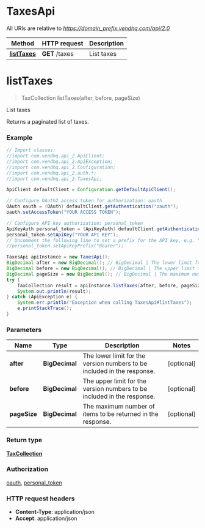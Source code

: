 # TaxesApi

All URIs are relative to *https://domain_prefix.vendhq.com/api/2.0*

Method | HTTP request | Description
------------- | ------------- | -------------
[**listTaxes**](TaxesApi.md#listTaxes) | **GET** /taxes | List taxes


<a name="listTaxes"></a>
# **listTaxes**
> TaxCollection listTaxes(after, before, pageSize)

List taxes

Returns a paginated list of taxes.

### Example
```java
// Import classes:
//import com.vendhq.api_2.ApiClient;
//import com.vendhq.api_2.ApiException;
//import com.vendhq.api_2.Configuration;
//import com.vendhq.api_2.auth.*;
//import com.vendhq.api_2.TaxesApi;

ApiClient defaultClient = Configuration.getDefaultApiClient();

// Configure OAuth2 access token for authorization: oauth
OAuth oauth = (OAuth) defaultClient.getAuthentication("oauth");
oauth.setAccessToken("YOUR ACCESS TOKEN");

// Configure API key authorization: personal_token
ApiKeyAuth personal_token = (ApiKeyAuth) defaultClient.getAuthentication("personal_token");
personal_token.setApiKey("YOUR API KEY");
// Uncomment the following line to set a prefix for the API key, e.g. "Bearer" (defaults to null)
//personal_token.setApiKeyPrefix("Bearer");

TaxesApi apiInstance = new TaxesApi();
BigDecimal after = new BigDecimal(); // BigDecimal | The lower limit for the version numbers to be included in the response.
BigDecimal before = new BigDecimal(); // BigDecimal | The upper limit for the version numbers to be included in the response.
BigDecimal pageSize = new BigDecimal(); // BigDecimal | The maximum number of items to be returned in the response.
try {
    TaxCollection result = apiInstance.listTaxes(after, before, pageSize);
    System.out.println(result);
} catch (ApiException e) {
    System.err.println("Exception when calling TaxesApi#listTaxes");
    e.printStackTrace();
}
```

### Parameters

Name | Type | Description  | Notes
------------- | ------------- | ------------- | -------------
 **after** | **BigDecimal**| The lower limit for the version numbers to be included in the response. | [optional]
 **before** | **BigDecimal**| The upper limit for the version numbers to be included in the response. | [optional]
 **pageSize** | **BigDecimal**| The maximum number of items to be returned in the response. | [optional]

### Return type

[**TaxCollection**](TaxCollection.md)

### Authorization

[oauth](../README.md#oauth), [personal_token](../README.md#personal_token)

### HTTP request headers

 - **Content-Type**: application/json
 - **Accept**: application/json
